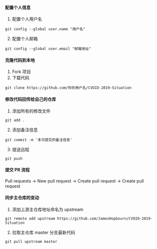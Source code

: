 #### 配置个人信息
1. 配置个人用户名
```
git config --global user.name "用户名"
```
2. 配置个人邮箱
```
git config --global user.email "邮箱地址"
```

#### 克隆代码到本地
1. Fork 项目
2. 下载代码
```
git clone https://github.com/你的用户名/CVOID-2019-Situation
```

#### 修改代码回传给自己的仓库
1. 添加所有的修改文件
```
git add .
```
2. 添加备注信息
```
git commit -m '本次提交的备注信息'
```
3. 提送远程
```
git push
```

#### 提交 PR 流程
Pull requests → New pull request → Create pull request → Create pull request

#### 同步主仓库的变动
1. 添加上游主仓库地址命名为 upstream
```
git remote add upstream https://github.com/JamesHopbourn/CVOID-2019-Situation
```
2. 拉取主仓库 master 分支最新代码
```
git pull upstream master
```
